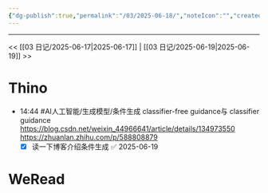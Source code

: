 ```yaml
---
{"dg-publish":true,"permalink":"/03/2025-06-18/","noteIcon":"","created":"2025-01-31T00:35","updated":"2025-07-01T13:38"}
---
```



---
<< [[03 日记/2025-06-17\|2025-06-17]]  |  [[03 日记/2025-06-19\|2025-06-19]]  >>

# Thino
- 14:44
    #AI人工智能/生成模型/条件生成
    classifier-free guidance与 classifier guidance
    https://blog.csdn.net/weixin_44966641/article/details/134973550
    https://zhuanlan.zhihu.com/p/588808879
    - [x] 读一下博客介绍条件生成 ✅ 2025-06-19

# WeRead